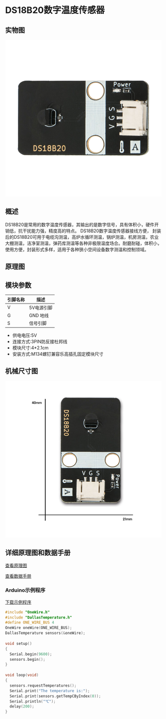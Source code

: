 # DS18B20数字温度传感器

## 实物图

![32](ds18b20_sensor/ds18b20_sensor.jpg)

## 概述

 DS18B20是常用的数字温度传感器，其输出的是数字信号，具有体积小，硬件开销低，抗干扰能力强，精度高的特点。 DS18B20数字温度传感器接线方便，  封装后的DS18B20可用于电缆沟测温，高炉水循环测温，锅炉测温，机房测温，农业大棚测温，洁净室测温，弹药库测温等各种非极限温度场合。耐磨耐碰，体积小，使用方便，封装形式多样，适用于各种狭小空间设备数字测温和控制领域。 

## 原理图



## 模块参数

| 引脚名称| 描述 |
|---- |----|
| V | 5V电源引脚 |
| G | GND 地线 |
| S | 信号引脚 |

- 供电电压:5V
- 连接方式:3PIN防反接杜邦线
- 模块尺寸:4*2.1cm
- 安装方式:M134螺钉兼容乐高插孔固定模块尺寸

## 机械尺寸图

![机械尺寸图](ds18b20_sensor/05.jpg)



## 详细原理图和数据手册

[查看原理图]() 

[查看数据手册]() 

### Arduino示例程序

[下载示例程序](ds18b20_sensor/ds18b20_sensor.rar)

```c++
#include "OneWire.h"
#include "DallasTemperature.h"
#define ONE_WIRE_BUS 4            
OneWire oneWire(ONE_WIRE_BUS);    
DallasTemperature sensors(&oneWire);
 
void setup()
{
  Serial.begin(9600);            
  sensors.begin();                
}
 
void loop(void)
{ 
  sensors.requestTemperatures();  
  Serial.print("The temperature is:");         
  Serial.print(sensors.getTempCByIndex(0)); 
  Serial.println("℃");
  delay(200);
}
```

